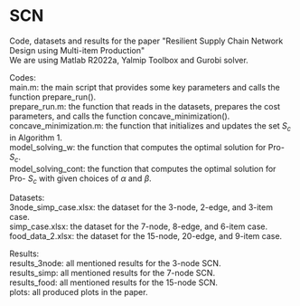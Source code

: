 # SCN

Code, datasets and results for the paper "Resilient Supply Chain Network Design using Multi-item Production" <br/> 
We are using Matlab R2022a, Yalmip Toolbox and Gurobi solver. <br/> 

Codes:<br/> 
main.m: the main script that provides some key parameters and calls the function prepare_run(). <br/> 
prepare_run.m: the function that reads in the datasets, prepares the cost parameters, and calls the function concave_minimization(). <br/> 
concave_minimization.m: the function that initializes and updates the set $S_c$ in Algorithm 1. <br/> 
model_solving_w: the function that computes the optimal solution for Pro- $S_c$. <br/> 
model_solving_cont: the function that computes the optimal solution for Pro- $S_c$ with given choices of $\alpha$ and $\beta$. <br/>

Datasets:<br/> 
3node_simp_case.xlsx: the dataset for the 3-node, 2-edge, and 3-item case. <br/> 
simp_case.xlsx: the dataset for the 7-node, 8-edge, and 6-item case. <br/> 
food_data_2.xlsx: the dataset for the 15-node, 20-edge, and 9-item case. <br/> 

Results:<br/> 
results_3node: all mentioned results for the 3-node SCN. <br/> 
results_simp: all mentioned results for the 7-node SCN. <br/> 
results_food: all mentioned results for the 15-node SCN. <br/> 
plots: all produced plots in the paper. <br/> 
